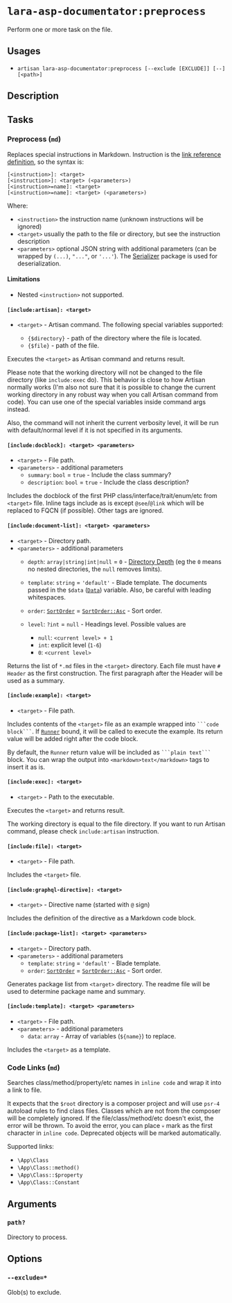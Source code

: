 <!-- Generated automatically. Do not edit. -->

# `lara-asp-documentator:preprocess`

Perform one or more task on the file.

## Usages

* `artisan lara-asp-documentator:preprocess [--exclude [EXCLUDE]] [--] [<path>]`

## Description

## Tasks

### Preprocess (`md`)

Replaces special instructions in Markdown. Instruction is the [link
reference definition](https://github.github.com/gfm/#link-reference-definitions),
so the syntax is:

```plain
[<instruction>]: <target>
[<instruction>]: <target> (<parameters>)
[<instruction>=name]: <target>
[<instruction>=name]: <target> (<parameters>)
```

Where:

* `<instruction>` the instruction name (unknown instructions will be ignored)
* `<target>` usually the path to the file or directory, but see the instruction description
* `<parameters>` optional JSON string with additional parameters (can be
   wrapped by `(...)`, `"..."`, or `'...'`). The [Serializer](../../../serializer/README.md)
   package is used for deserialization.

#### Limitations

* Nested `<instruction>` not supported.

#### `[include:artisan]: <target>`

* `<target>` - Artisan command. The following special variables supported:

  * `{$directory}` - path of the directory where the file is located.
  * `{$file}` - path of the file.

Executes the `<target>` as Artisan command and returns result.

Please note that the working directory will not be changed to the file
directory (like `include:exec` do). This behavior is close to how Artisan
normally works (I'm also not sure that it is possible to change the current
working directory in any robust way when you call Artisan command from code).
You can use one of the special variables inside command args instead.

Also, the command will not inherit the current verbosity level, it will be
run with default/normal level if it is not specified in its arguments.

#### `[include:docblock]: <target> <parameters>`

* `<target>` - File path.
* `<parameters>` - additional parameters
  * `summary`: `bool` = `true` - Include the class summary?
  * `description`: `bool` = `true` - Include the class description?

Includes the docblock of the first PHP class/interface/trait/enum/etc
from `<target>` file. Inline tags include as is except `@see`/`@link`
which will be replaced to FQCN (if possible). Other tags are ignored.

#### `[include:document-list]: <target> <parameters>`

* `<target>` - Directory path.
* `<parameters>` - additional parameters
  * `depth`: `array|string|int|null` = `0` - [Directory Depth](https://symfony.com/doc/current/components/finder.html#directory-depth)
    (eg the `0` means no nested directories, the `null` removes limits).
  * `template`: `string` = `'default'` - Blade template. The documents passed in the `$data` ([`Data`][code-links/84d51020d324cc16])
    variable. Also, be careful with leading whitespaces.
  * `order`: [`SortOrder`][code-links/7e5c66e8748c6ff8] = [`SortOrder::Asc`][code-links/08e0648f66e2d1a5] - Sort order.
  * `level`: `?int` = `null` - Headings level. Possible values are

    * `null`: `<current level> + 1`
    * `int`: explicit level (`1-6`)
    * `0`: `<current level>`

Returns the list of `*.md` files in the `<target>` directory. Each file
must have `# Header` as the first construction. The first paragraph
after the Header will be used as a summary.

#### `[include:example]: <target>`

* `<target>` - File path.

Includes contents of the `<target>` file as an example wrapped into
` ```code block``` `. If [`Runner`][code-links/f9077a28b352f84b] bound, it will be called to execute
the example. Its return value will be added right after the code block.

By default, the `Runner` return value will be included as ` ```plain text``` `
block. You can wrap the output into `<markdown>text</markdown>` tags to
insert it as is.

#### `[include:exec]: <target>`

* `<target>` - Path to the executable.

Executes the `<target>` and returns result.

The working directory is equal to the file directory. If you want to run
Artisan command, please check `include:artisan` instruction.

#### `[include:file]: <target>`

* `<target>` - File path.

Includes the `<target>` file.

#### `[include:graphql-directive]: <target>`

* `<target>` - Directive name (started with `@` sign)

Includes the definition of the directive as a Markdown code block.

#### `[include:package-list]: <target> <parameters>`

* `<target>` - Directory path.
* `<parameters>` - additional parameters
  * `template`: `string` = `'default'` - Blade template.
  * `order`: [`SortOrder`][code-links/7e5c66e8748c6ff8] = [`SortOrder::Asc`][code-links/08e0648f66e2d1a5] - Sort order.

Generates package list from `<target>` directory. The readme file will be
used to determine package name and summary.

#### `[include:template]: <target> <parameters>`

* `<target>` - File path.
* `<parameters>` - additional parameters
  * `data`: `array` - Array of variables (`${name}`) to replace.

Includes the `<target>` as a template.

### Code Links (`md`)

Searches class/method/property/etc names in `inline code` and wrap it into a
link to file.

It expects that the `$root` directory is a composer project and will use
`psr-4` autoload rules to find class files. Classes which are not from the
composer will be completely ignored. If the file/class/method/etc doesn't
exist, the error will be thrown. To avoid the error, you can place `💀` mark
as the first character in `inline code`. Deprecated objects will be marked
automatically.

Supported links:

* `\App\Class`
* `\App\Class::method()`
* `\App\Class::$property`
* `\App\Class::Constant`

## Arguments

### `path?`

Directory to process.

## Options

### `--exclude=*`

Glob(s) to exclude.

[//]: # (start: code-links)
[//]: # (warning: Generated automatically. Do not edit.)

[code-links/84d51020d324cc16]: ../../src/Processor/Tasks/Preprocess/Instructions/IncludeDocumentList/Template/Data.php
    "\LastDragon_ru\LaraASP\Documentator\Processor\Tasks\Preprocess\Instructions\IncludeDocumentList\Template\Data"

[code-links/f9077a28b352f84b]: ../../src/Processor/Tasks/Preprocess/Instructions/IncludeExample/Contracts/Runner.php
    "\LastDragon_ru\LaraASP\Documentator\Processor\Tasks\Preprocess\Instructions\IncludeExample\Contracts\Runner"

[code-links/7e5c66e8748c6ff8]: ../../src/Utils/SortOrder.php
    "\LastDragon_ru\LaraASP\Documentator\Utils\SortOrder"

[code-links/08e0648f66e2d1a5]: ../../src/Utils/SortOrder.php#L6
    "\LastDragon_ru\LaraASP\Documentator\Utils\SortOrder::Asc"

[//]: # (end: code-links)
